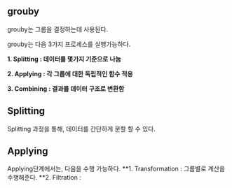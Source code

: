 ## grouby 
grouby는 그룹을 결정하는데 사용된다. 

grouby는 다음 3가지 프로세스를 실행가능하다.

**1. Splitting : 데이터를 몇가지 기준으로 나눔**

**2. Applying : 각 그룹에 대한 독립적인 함수 적용**

**3. Combining : 결과를 데이터 구조로 변환함**

## Splitting
Splitting 과정을 통해, 데이터를 간단하게 분할 할 수 있다.



## Applying
Applying단계에서는, 다음을 수행 가능하다.
**1. Transformation : 그룹별로 계산을 수행해준다.
**2. Filtration : 


